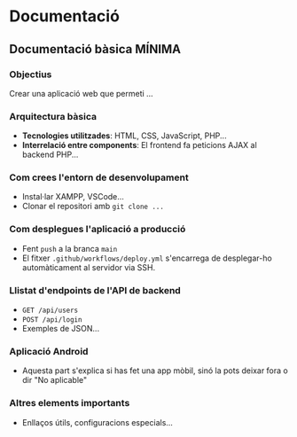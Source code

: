 # Documentació

## Documentació bàsica MÍNIMA

### Objectius
Crear una aplicació web que permeti ...

### Arquitectura bàsica
- **Tecnologies utilitzades**: HTML, CSS, JavaScript, PHP...
- **Interrelació entre components**: El frontend fa peticions AJAX al backend PHP...

### Com crees l'entorn de desenvolupament
- Instal·lar XAMPP, VSCode...
- Clonar el repositori amb `git clone ...`

### Com desplegues l'aplicació a producció
- Fent `push` a la branca `main`
- El fitxer `.github/workflows/deploy.yml` s'encarrega de desplegar-ho automàticament al servidor via SSH.

### Llistat d'endpoints de l'API de backend
- `GET /api/users`
- `POST /api/login`
- Exemples de JSON...

### Aplicació Android
- Aquesta part s'explica si has fet una app mòbil, sinó la pots deixar fora o dir "No aplicable"

### Altres elements importants
- Enllaços útils, configuracions especials...
